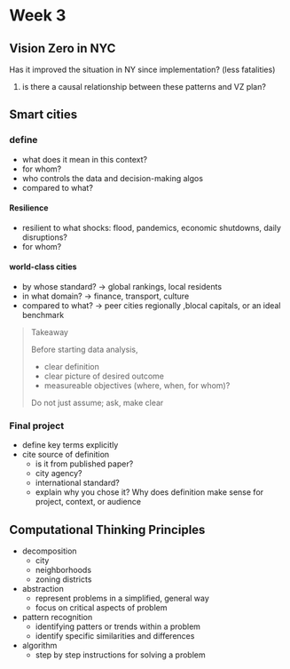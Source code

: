 # Week 3

## Vision Zero in NYC

Has it improved the situation in NY since implementation? (less fatalities)

1. is there a causal relationship between these patterns and VZ plan?

## Smart cities

### define

- what does it mean in this context?
- for whom?
- who controls the data and decision-making algos
- compared to what?

#### Resilience

- resilient to what shocks: flood, pandemics, economic shutdowns, daily disruptions?
- for whom?

#### world-class cities

- by whose standard? -> global rankings, local residents
- in what domain? -> finance, transport, culture
- compared to what? -> peer cities regionally ,blocal capitals, or an ideal benchmark

> Takeaway
>
> Before starting data analysis,
>
> - clear definition
> - clear picture of desired outcome
> - measureable objectives (where, when, for whom)?
>
> Do not just assume; ask, make clear

### Final project

- define key terms explicitly
- cite source of definition
  - is it from published paper?
  - city agency?
  - international standard?
  - explain why you chose it? Why does definition make sense for project, context, or audience

## Computational Thinking Principles

- decomposition
  - city
  - neighborhoods
  - zoning districts
- abstraction
  - represent problems in a simplified, general way
  - focus on critical aspects of problem
- pattern recognition
  - identifying patters or trends within a problem
  - identify specific similarities and differences
- algorithm
  - step by step instructions for solving a problem
